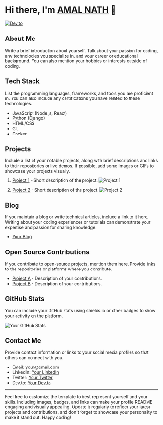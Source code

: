 
# Hi there, I'm [AMAL NATH](https://github.com/kyojuro6engoku/kyojuro6engoku) 👋

[![Dev.to](https://img.shields.io/badge/Dev.to-YourName-black)](https://dev.to/yourhandle)

## About Me

Write a brief introduction about yourself. Talk about your passion for coding, any technologies you specialize in, and your career or educational background. You can also mention your hobbies or interests outside of coding.

## Tech Stack

List the programming languages, frameworks, and tools you are proficient in. You can also include any certifications you have related to these technologies.

- JavaScript (Node.js, React)
- Python (Django)
- HTML/CSS
- Git
- Docker

## Projects

Include a list of your notable projects, along with brief descriptions and links to their repositories or live demos. If possible, add some images or GIFs to showcase your projects visually.

1. [Project 1](https://github.com/yourusername/project1) - Short description of the project.
   ![Project 1](project1-screenshot.png)

2. [Project 2](https://github.com/yourusername/project2) - Short description of the project.
   ![Project 2](project2-screenshot.png)

## Blog

If you maintain a blog or write technical articles, include a link to it here. Writing about your coding experiences or tutorials can demonstrate your expertise and passion for sharing knowledge.

- [Your Blog](https://yourblog.com)

## Open Source Contributions

If you contribute to open-source projects, mention them here. Provide links to the repositories or platforms where you contribute.

- [Project A](https://github.com/organization/projectA) - Description of your contributions.
- [Project B](https://github.com/organization/projectB) - Description of your contributions.

## GitHub Stats

You can include your GitHub stats using shields.io or other badges to show your activity on the platform.

![Your GitHub Stats](https://github-readme-stats.vercel.app/api?username=yourusername&show_icons=true&hide_title=true)

## Contact Me

Provide contact information or links to your social media profiles so that others can connect with you.

- Email: your@email.com
- LinkedIn: [Your LinkedIn](https://www.linkedin.com/in/yourprofile/)
- Twitter: [Your Twitter](https://twitter.com/yourhandle)
- Dev.to: [Your Dev.to](https://dev.to/yourhandle)

---

Feel free to customize the template to best represent yourself and your skills. Including images, badges, and links can make your profile README engaging and visually appealing. Update it regularly to reflect your latest projects and contributions, and don't forget to showcase your personality to make it stand out. Happy coding!
